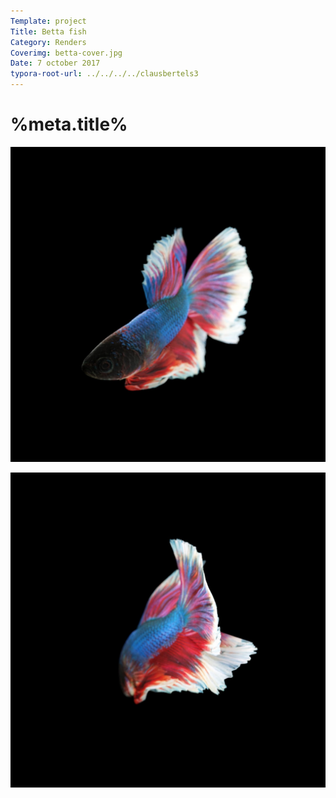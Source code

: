 ```yaml
---
Template: project
Title: Betta fish
Category: Renders
Coverimg: betta-cover.jpg
Date: 7 october 2017
typora-root-url: ../../../../clausbertels3
---
```


# %meta.title%

![betta1](/assets/renders/betta1.jpg)

![betta2](/assets/renders/betta2.jpg)
